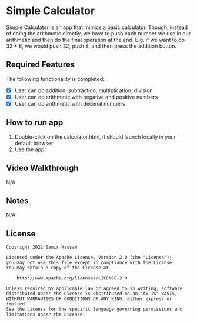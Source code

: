 # Simple Calculator

Simple Calculator is an app that mimics a basic calculator. Though, instead of doing the arithmetic directly, we have to push each number we use in our arithmetic and then do the final operation at the end. E.g. if we want to do 32 + 8, we would push 32, push 8, and then press the addition button. 

## Required Features

The following functionality is completed:

- [X] User can do addition, subtraction, multiplication, division
- [X] User can do arithmetic with negative and positive numbers
- [X] User can do arithmetic with decimal numbers

## How to run app

1. Double-click on the calculator.html, it should launch locally in your default browser
2. Use the app!

## Video Walkthrough

N/A

## Notes

N/A

## License

    Copyright 2022 Samir Hassan

    Licensed under the Apache License, Version 2.0 (the "License");
    you may not use this file except in compliance with the License.
    You may obtain a copy of the License at

        http://www.apache.org/licenses/LICENSE-2.0

    Unless required by applicable law or agreed to in writing, software
    distributed under the License is distributed on an "AS IS" BASIS,
    WITHOUT WARRANTIES OR CONDITIONS OF ANY KIND, either express or implied.
    See the License for the specific language governing permissions and
    limitations under the License.

